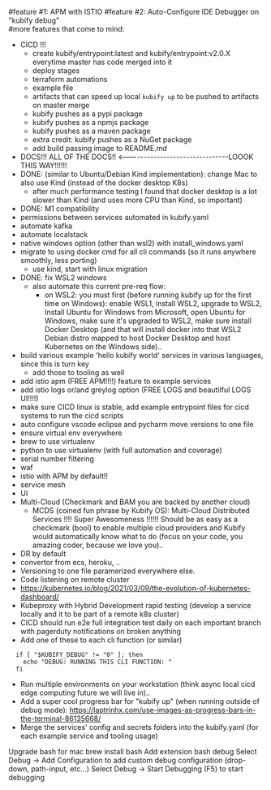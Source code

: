 #feature #1: APM with ISTIO
#feature #2: Auto-Configure IDE Debugger on "kubify debug"  
#more features that come to mind:
- CICD !!!
	- create kubify/entrypoint:latest and kubify/entrypoint:v2.0.X everytime master has code merged into it
	- deploy stages
	- terraform automations
	- example file
	- artifacts that can speed up local `kubify up` to be pushed to artifacts on master merge
	- kubify pushes as a pypi package
	- kubify pushes as a npmjs package
	- kubify pushes as a maven package
	- extra credit: kubify pushes as a NuGet package
	- add build passing image to README.md
- DOCS!!! ALL OF THE DOCS!! <-------------------------------LOOOK THIS WAY!!!!!!
- DONE: (similar to Ubuntu/Debian Kind implementation): change Mac to also use Kind (instead of the docker desktop K8s)
  - after much performance testing I found that docker desktop is a lot slower than Kind (and uses more CPU than Kind, so important)
- DONE: M1 compatibility
- permissions between services automated in kubify.yaml
- automate kafka
- automate localstack
- native windows option (other than wsl2) with install_windows.yaml
- migrate to using docker cmd for all cli commands (so it runs anywhere smoothly, less porting)
	- use kind, start with linux migration
- DONE: fix WSL2 windows
  - also automate this current pre-req flow: 
      - on WSL2: you must first (before running kubify up for the first time on Windows): enable WSL1, install WSL2, upgrade to WSL2, Install Ubuntu for Windows from Microsoft, open Ubuntu for Windows, make sure it's upgraded to WSL2, make sure install Docker Desktop (and that will install docker into that WSL2 Debian distro mapped to host Docker Desktop and host Kubernetes on the Windows side).. 
- build various example 'hello kubify world' services in various languages, since this is turn key
  - add those to tooling as well
- add istio apm (FREE APM!!!!) feature to example services
- add istio logs or/and greylog option (FREE LOGS and beautilful LOGS UI!!!!)
- make sure CICD linux is stable, add example entrypoint files for cicd systems to run the cicd scripts
- auto configure vscode eclipse and pycharm move versions to one file
- ensure virtual env everywhere
- brew to use virtualenv
- python to use virtualenv (with full automation and coverage)
- serial number filtering 
- waf
- istio with APM by default!!
- service mesh
- UI
- Multi-Cloud (Checkmark and BAM you are backed by another cloud)
	- MCDS (coined fun phrase by Kubify OS): Multi-Cloud Distributed Services !!!! Super Awesomeness !!!!!! Should be as easy as a checkmark (bool) to enable multiple cloud providers and Kubify would automatically know what to do (focus on your code, you amazing coder, because we love you)..
- DR by default 
- convertor from ecs, heroku, ..
- Versioning to one file paramerized everywhere else. 
- Code listening on remote cluster
- https://kubernetes.io/blog/2021/03/09/the-evolution-of-kubernetes-dashboard/
- Kubeproxy with Hybrid Development rapid testing (develop a service locally and it to be part of a remote k8s cluster)
- CICD should run e2e full integration test daily on each important branch with pagerduty notifications on broken anything
- Add one of these to each cli function (or similar)
```
  if [ "$KUBIFY_DEBUG" != "0" ]; then
    echo "DEBUG: RUNNING THIS CLI FUNCTION: "
  fi
```
- Run multiple environments on your workstation (think async local cicd edge computing future we will live in)..
- Add a super cool progress bar for "kubify up" (when running outside of debug mode): https://laptrinhx.com/use-images-as-progress-bars-in-the-terminal-86135668/
- Merge the services' config and secrets folders into the kubify.yaml (for each example service and tooling usage)

Upgrade bash for mac
brew install bash
Add extension bash debug
Select Debug -> Add Configuration to add custom debug configuration (drop-down, path-input, etc...)
Select Debug -> Start Debugging (F5) to start debugging